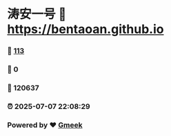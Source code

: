 # 涛安一号 :link: https://bentaoan.github.io 
### :page_facing_up: [113](https://bentaoan.github.io/tag.html) 
### :speech_balloon: 0 
### :hibiscus: 120637 
### :alarm_clock: 2025-07-07 22:08:29 
### Powered by :heart: [Gmeek](https://github.com/Meekdai/Gmeek)
